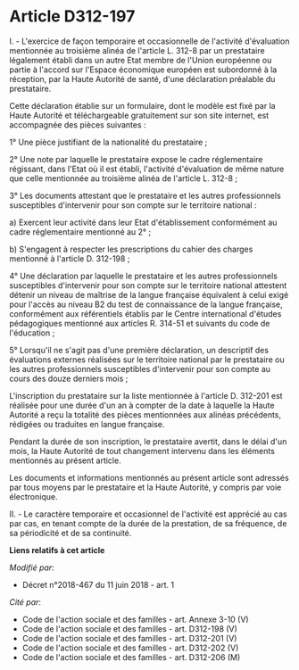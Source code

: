 # Article D312-197

I. - L'exercice de façon temporaire et occasionnelle de l'activité d'évaluation mentionnée au troisième alinéa de l'article
L. 312-8 par un prestataire légalement établi dans un autre Etat membre de l'Union européenne ou partie à l'accord sur
l'Espace économique européen est subordonné à la réception, par la Haute Autorité de santé, d'une déclaration préalable du
prestataire.

Cette déclaration établie sur un formulaire, dont le modèle est fixé par la Haute Autorité et téléchargeable gratuitement sur
son site internet, est accompagnée des pièces suivantes :

1° Une pièce justifiant de la nationalité du prestataire ;

2° Une note par laquelle le prestataire expose le cadre réglementaire régissant, dans l'Etat où il est établi, l'activité
d'évaluation de même nature que celle mentionnée au troisième alinéa de l'article L. 312-8 ;

3° Les documents attestant que le prestataire et les autres professionnels susceptibles d'intervenir pour son compte sur le
territoire national :

a) Exercent leur activité dans leur Etat d'établissement conformément au cadre réglementaire mentionné au 2° ;

b) S'engagent à respecter les prescriptions du cahier des charges mentionné à l'article D. 312-198 ;

4° Une déclaration par laquelle le prestataire et les autres professionnels susceptibles d'intervenir pour son compte sur le
territoire national attestent détenir un niveau de maîtrise de la langue française équivalent à celui exigé pour l'accès au
niveau B2 du test de connaissance de la langue française, conformément aux référentiels établis par le Centre international
d'études pédagogiques mentionné aux articles R. 314-51 et suivants du code de l'éducation ;

5° Lorsqu'il ne s'agit pas d'une première déclaration, un descriptif des évaluations externes réalisées sur le territoire
national par le prestataire ou les autres professionnels susceptibles d'intervenir pour son compte au cours des douze
derniers mois ;

L'inscription du prestataire sur la liste mentionnée à l'article D. 312-201 est réalisée pour une durée d'un an à compter de
la date à laquelle la Haute Autorité a reçu la totalité des pièces mentionnées aux alinéas précédents, rédigées ou traduites
en langue française.

Pendant la durée de son inscription, le prestataire avertit, dans le délai d'un mois, la Haute Autorité de tout changement
intervenu dans les éléments mentionnés au présent article.

Les documents et informations mentionnés au présent article sont adressés par tous moyens par le prestataire et la Haute
Autorité, y compris par voie électronique.

II. - Le caractère temporaire et occasionnel de l'activité est apprécié au cas par cas, en tenant compte de la durée de la
prestation, de sa fréquence, de sa périodicité et de sa continuité.

**Liens relatifs à cet article**

_Modifié par_:

  - Décret n°2018-467 du 11 juin 2018 - art. 1

_Cité par_:

  - Code de l'action sociale et des familles - art. Annexe 3-10 (V)
  - Code de l'action sociale et des familles - art. D312-198 (V)
  - Code de l'action sociale et des familles - art. D312-201 (V)
  - Code de l'action sociale et des familles - art. D312-202 (V)
  - Code de l'action sociale et des familles - art. D312-206 (M)
